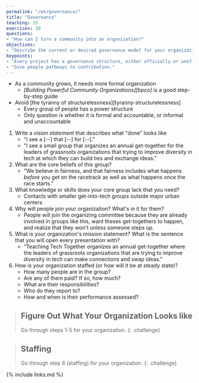 ```yaml
---
permalink: "/en/governance/"
title: "Governance"
teaching: 15
exercises: 10
questions:
- "How can I turn a community into an organization?"
objectives:
- "Describe the current or desired governance model for your organization."
keypoints:
- "Every project has a governance structure, either officially or unofficially."
- "Give people pathways to contribution."
---
```


*   As a community grows, it needs more formal organization
    *   *[Building Powerful Community Organizations][bpco]* is a good step-by-step guide
*   Avoid [the tyranny of structurelessness][tyranny-structurelessness]
    *   Every group of people has a power structure
    *   Only question is whether it is formal and accountable,
        or informal and unaccountable

1.  Write a *vision statement* that describes what "done" looks like
    *   "I see a [--] that [--] for [--]."
    *   "I see a small group that organizes an annual get-together
        for the leaders of grassroots organizations that trying to improve diversity in tech
        at which they can build ties and exchange ideas."
2.  What are the core beliefs of this group?
    *   "We believe in fairness, and that fairness includes what happens
        *before* you get on the racetrack as well as what happens once the race starts."
3.  What knowledge or skills does your core group lack that you need?
    *   Contacts with smaller get-into-tech groups outside major urban centers
4.  Why will people join your organization?
    What's in it for them?
    *   People will join the organizing committee because they are already involved in groups like this,
        want theses get-togethers to happen,
        and realize that they won't unless someone steps up.
5.  What is your organization's mission statement?
    What is the sentence that you will open every presentation with?
    *   "Teaching Tech Together organizes an annual get-together
        where the leaders of grassroots organizations that are trying to improve diversity in tech
        can make connections and swap ideas."
6.  How is your organization staffed (or how will it be at steady state)?
    *   How many people are in the group?
    *   Are any of them paid?  If so, how much?
    *   What are their responsibilities?
    *   Who do they report to?
    *   How and when is their performance assessed?

> ## Figure Out What Your Organization Looks like
>
> Go through steps 1-5 for your organization.
{: .challenge}

> ## Staffing
>
> Go through step 6 (staffing) for your organization.
{: .challenge}

{% include links.md %}
